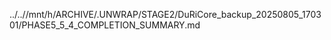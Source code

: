 ../..//mnt/h/ARCHIVE/.UNWRAP/STAGE2/DuRiCore_backup_20250805_170301/PHASE5_5_4_COMPLETION_SUMMARY.md